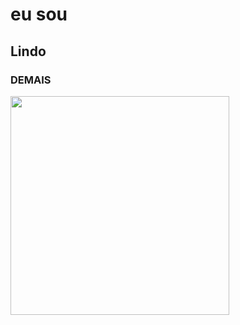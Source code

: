 # eu sou
## Lindo
### DEMAIS

<img src="https://github.com/Ghustav2007/teste-workshop/assets/146993841/3ef2b8f5-95c3-4469-a0a4-618b23accf32" widht="350px" height="350px">
